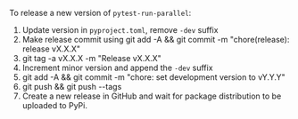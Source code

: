 To release a new version of `pytest-run-parallel`:
1. Update version in `pyproject.toml`, remove `-dev` suffix
2. Make release commit using git add -A && git commit -m "chore(release): release vX.X.X"
3. git tag -a vX.X.X -m "Release vX.X.X"
4. Increment minor version and append the `-dev` suffix
5. git add -A && git commit -m "chore: set development version to vY.Y.Y"
6. git push && git push --tags
7. Create a new release in GitHub and wait for package distribution to be
uploaded to PyPi.
